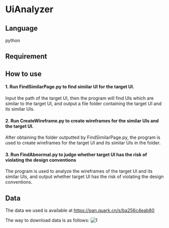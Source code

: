 # UiAnalyzer
## Language
python

## Requirement

## How to use
#### 1. Run FindSimilarPage.py to find similar UI for the target UI. 
Input the path of the target UI, then the program will find UIs which are similar to the target UI, and output a file folder containing the target UI and its similar UIs.
#### 2. Run CreateWireframe.py to create wireframes for the similar UIs and the target UI.
After obtaining the folder outputted by FindSimilarPage.py, the program is used to create wireframes for the target UI and its similar UIs in the folder.

#### 3. Run FindAbnormal.py to judge whether target UI has the risk of violating the design conventions
The program is used to analyze the wireframes of the target UI and its similar UIs, and output whether target UI has the risk of violating the design conventions.

## Data
The data we used is available at https://pan.quark.cn/s/ba256c4eab80

The way to download data is as follows:
![1](https://github.com/Hylance1224/UiAnalyzer/assets/39308424/bafc5eba-dc51-4a5d-94a4-58dd1301ffe4)


